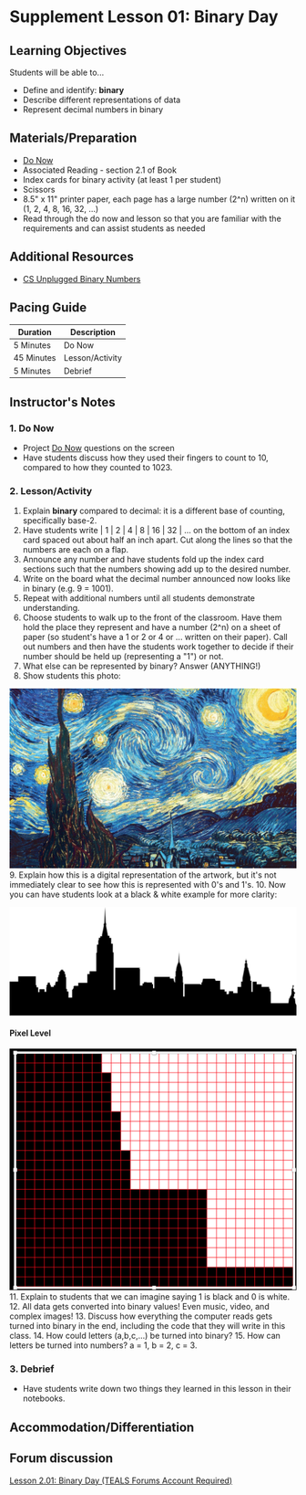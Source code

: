 # Supplement Lesson 01: Binary Day

## Learning Objectives

Students will be able to...

* Define and identify: **binary**
* Describe different representations of data
* Represent decimal numbers in binary

## Materials/Preparation

* [Do Now][]
* Associated Reading - section 2.1 of Book
* Index cards for binary activity (at least 1 per student)
* Scissors
* 8.5" x 11" printer paper, each page has a large number (2^n) written on it (1, 2, 4, 8, 16, 32, ...)
* Read through the do now and lesson so that you are familiar with the requirements and can assist students as needed

## Additional Resources

* [CS Unplugged Binary Numbers][]

## Pacing Guide

| **Duration**   | **Description** |
| ---------- | ----------- |
| 5 Minutes  | Do Now      |
| 45 Minutes | Lesson/Activity      |
| 5 Minutes | Debrief     |

## Instructor's Notes

### 1. Do Now

* Project [Do Now] questions on the screen
* Have students discuss how they used their fingers to count to 10, compared to how they counted to 1023.

### 2. Lesson/Activity

1. Explain **binary** compared to decimal: it is a different base of counting, specifically base-2.
2. Have students write | 1 | 2 | 4 | 8 | 16 | 32 | ... on the bottom of an index card spaced out about half an inch apart. Cut along the lines so that the numbers are each on a flap.
3. Announce any number and have students fold up the index card sections such that the numbers showing add up to the desired number.
4. Write on the board what the decimal number announced now looks like in binary (e.g. 9 = 1001).
5. Repeat with additional numbers until all students demonstrate understanding.
6. Choose students to walk up to the front of the classroom. Have them hold the place they represent and have a number (2^n) on a sheet of paper (so student's have a 1 or 2 or 4 or ... written on their paper).
Call out numbers and then have the students work together to decide if their number should be held up (representing a "1") or not.
7. What else can be represented by binary? Answer (ANYTHING!)
8. Show students this photo:

![Stary Night](starynight.png)
9. Explain how this is a digital representation of the artwork, but it's not immediately clear to see how this is represented with 0's and 1's.
10. Now you can have students look at a black & white example for more clarity:

![city scape](basic_city.png)

#### Pixel Level

![Pixel Level](Pixel_Level.png)
11. Explain to students that we can imagine saying 1 is black and 0 is white.
12. All data gets converted into binary values! Even music, video, and complex images!
13. Discuss how everything the computer reads gets turned into binary in the end, including the code that they will write in this class.
14. How could letters (a,b,c,...) be turned into binary?
15. How can letters be turned into numbers? a = 1, b = 2, c = 3.

### 3. Debrief

* Have students write down two things they learned in this lesson in their notebooks.

## Accommodation/Differentiation

## Forum discussion

[Lesson 2.01: Binary Day (TEALS Forums Account Required)](https://forums.tealsk12.org/c/2nd-semester-unit-2/2-01-binary-day)

[Do Now]:do_now.md
[CS Unplugged Binary Numbers]:http://csunplugged.org/binary-numbers/
